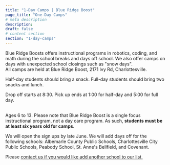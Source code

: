 ```yaml
---
title: "1-Day Camps | Blue Ridge Boost"
page_title: "One-Day Camps"
# meta description
description: 
draft: false
# content section
section: "1-day-camps"
---
```


<div class="container">
    <p>Blue Ridge Boosts offers instructional programs in robotics, coding, and math during the school breaks
      and days off school. We also offer camps on days with unexpected school closings such as "snow days".
    <br>All camps are held at Blue Ridge Boost, 2171 Ivy Rd, Charlottesville.</p>
    <p>Half-day students should bring a snack. Full-day students should bring two snacks and lunch.</p>
    <p>Drop off starts at 8:30. Pick up ends at 1:00 for half-day and 5:00 for full day.</p>
    <br>Ages 6 to 13. Please note that Blue Ridge Boost is a single focus instructional program, not a day care program.
      As such, <b>students must be at least six years old for camps.</b>
    <p></p>
    <div class="container darknote p-3">
      <p></p>
      We will open the sign ups by late June. We will add days off for the following schools: 
      Albemarle County Public Schools, Charlottesville City Public Schools, Peabody School, St. Anne's Bellfield, and Covenant.
      <p></p>
    </div>
    Please <a href="/contact">contact us if you would like add another school to our list.
</div>
<div class="container" id="camp1">
    <div>
        <script data-cfasync="false" type="text/javascript" src="https://app.ecwid.com/script.js?106136041&data_platform=code"
            charset="utf-8"></script>
        <script type="text/javascript">
            xProductBrowser("views=grid(20,5) list(60) table(60)","categoryView=grid","id=my-store-106136041", 
            "defaultCategoryId=175336115");</script>
    </div>
</div>

  <!-- <div class="container">
    <p>
      Join us for an exhilarating exploration of robotics, coding, chess, and math. Teamwork and collaboration
      are at the heart of our camp experience. Students will have the opportunity to work together, share ideas,
      and solve challenges. Through hands-on activities and group projects, students will develop critical
      thinking skills and learn the importance of effective communication.</p>
    <p>
      Typical camp day:<center>
        <style>
          tr:nth-child(odd) {
            background-color: #D6EEEE;
          }

          td {
            padding-left: 12px;
            padding-right: 12px;
          }
        </style>
        <table>
          <tr>
            <td width="35%">8:30&ndash;10:30am</td>
            <td>Free play, getting to know each other</td>
          </tr>
          <tr>
            <td>10:30&ndash;11am</td>
            <td>Snack</td>
          </tr>
          <tr>
            <td>11am&ndash;12:30pm</td>
            <td>Guided learning session</td>
          </tr>
          <tr>
            <td>12:30&ndash;1pm</td>
            <td>Lunch</td>
          </tr>
          <tr>
            <td>1&ndash;2:30pm</td>
            <td>Guided learning session</td>
          </tr>
          <tr>
            <td>2:30&ndash;3pm</td>
            <td>Snack</td>
          </tr>
          <tr>
            <td>3&ndash;5pm</td>
            <td>Individual and group exploration</td>
          </tr>
        </table>
      </center>
    </p>
  </div> -->